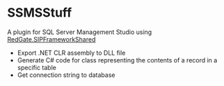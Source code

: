 # SSMSStuff

A plugin for SQL Server Management Studio using [RedGate.SIPFrameworkShared](https://github.com/red-gate/SIPFrameworkShared)

* Export .NET CLR assembly to DLL file
* Generate C# code for class representing the contents of a record in a specific table
* Get connection string to database
